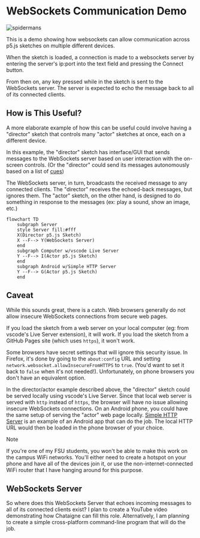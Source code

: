 # WebSockets Communication Demo

![spidermans](https://github.com/user-attachments/assets/e3db7bf0-98c8-47c9-9ae1-aa045ce3bb03)

This is a demo showing how websockets can allow communication 
across p5.js sketches on multiple different devices.

When the sketch is loaded, a connection is made to a websockets server 
by entering the server's ip:port into the text field and pressing the Connect button.

From then on, any key pressed while in the sketch is sent to the WebSockets server. 
The server is expected to echo the message back to all of its connected clients.

## How is This Useful?

A more elaborate example of how this can be useful could involve 
having a "director" sketch that controls 
many "actor" sketches at once, each on a different device.

In this example, the "director" sketch has interface/GUI that sends messages to the 
WebSockets server based on user interaction with the on-screen controls. (Or the "director" could send its messages autonomously based on a list of [cues](https://en.wikipedia.org/wiki/Cue_(theatrical)))

The WebSockets server, in turn, broadcasts the received message to any connected clients. 
The "director" receives the echoed-back messages, but ignores them. 
The "actor" sketch, on the other hand, is designed to do something in response to the messages 
(ex: play a sound, show an image, etc.)

```mermaid
flowchart TD
    subgraph Server
    style Server fill:#fff
    X(Director p5.js Sketch)
    X --F--> Y(WebSockets Server)
    end
    subgraph Computer w/vscode Live Server
    Y --F--> I(Actor p5.js Sketch)
    end
    subgraph Android w/Simple HTTP Server
    Y --F--> G(Actor p5.js Sketch)
    end
```

## Caveat

While this sounds great, there is a catch. Web browsers generally do not allow insecure WebSockets
connections from secure web pages.

If you load the sketch from a web server on your local computer (eg: from vscode's Live Server extension), 
it will work. If you load the sketch from a GitHub Pages site (which uses `https`), it won't work.

Some browsers have secret settings that will ignore this security issue. In Firefox, it's done by 
going to the `about:config` URL and setting `network.websocket.allowInsecureFromHTTPS` to `true`. 
(You'd want to set it back to `false` when it's not needed!). Unfortunately, on phone browsers you don't
have an equivalent option.

In the director/actor example described above, the "director" sketch could be 
served locally using vscode's Live Server. Since that local web server is served with `http` instead of `https`,
the browser will have no issue allowing insecure WebSockets connections. On an Android phone, 
you could have the same setup of serving the "actor" web page locally. [Simple HTTP Server](https://play.google.com/store/apps/details?id=com.phlox.simpleserver&hl=en_US) is an example of an Android
app that can do the job. The local HTTP URL would then be loaded in the phone browser of your choice.

> [!NOTE]  
> If you're one of my FSU students, you won't be able to make this work on the campus WiFi networks. You'll either need to create a hotspot on your phone and have all of the devices join it,
> or use the non-internet-connected WiFi router that I have hanging around for this purpose.
 
## WebSockets Server

So where does this WebSockets Server that echoes incoming messages to all of its connected clients exist? 
I plan to create a YouTube video demonstrating how Chataigne can fill this role.
Alternatively, I am planning to create a simple cross-platform command-line program that will do the job.
